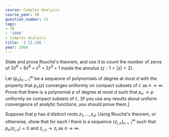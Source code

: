```yaml
---
course: Complex Analysis
course_year: IB
question_number: 33
tags:
- IB
- '2008'
- Complex Analysis
title: '3.II.14E '
year: 2008
---
```



State and prove Rouché's theorem, and use it to count the number of zeros of $3 z^{9}+8 z^{6}+z^{5}+2 z^{3}+1$ inside the annulus $\{z: 1<|z|<2\}$.

Let $\left(p_{n}\right)_{n=1}^{\infty}$ be a sequence of polynomials of degree at most $d$ with the property that $p_{n}(z)$ converges uniformly on compact subsets of $\mathbb{C}$ as $n \rightarrow \infty$. Prove that there is a polynomial $p$ of degree at most $d$ such that $p_{n} \rightarrow p$ uniformly on compact subsets of $\mathbb{C}$. [If you use any results about uniform convergence of analytic functions, you should prove them.]

Suppose that $p$ has $d$ distinct roots $z_{1}, \ldots, z_{d}$. Using Rouché's theorem, or otherwise, show that for each $i$ there is a sequence $\left(z_{i, n}\right)_{n=1}^{\infty}$ such that $p_{n}\left(z_{i, n}\right)=0$ and $z_{i, n} \rightarrow z_{i}$ as $n \rightarrow \infty$.